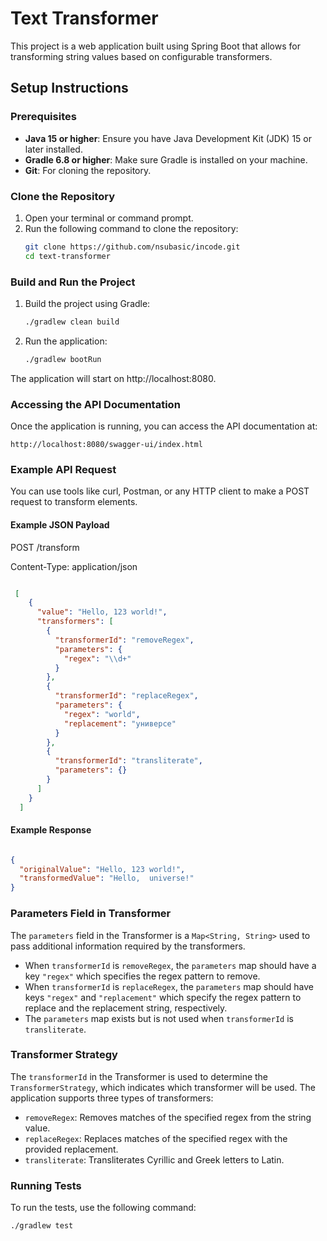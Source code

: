 # Text Transformer

This project is a web application built using Spring Boot that allows for transforming string values based on configurable transformers.

## Setup Instructions

### Prerequisites

- **Java 15 or higher**: Ensure you have Java Development Kit (JDK) 15 or later installed.
- **Gradle 6.8 or higher**: Make sure Gradle is installed on your machine.
- **Git**: For cloning the repository.

### Clone the Repository

1. Open your terminal or command prompt.
2. Run the following command to clone the repository:
   ```sh
   git clone https://github.com/nsubasic/incode.git
   cd text-transformer

### Build and Run the Project

1. Build the project using Gradle:
   ```sh
   ./gradlew clean build
2. Run the application:
   ```sh
   ./gradlew bootRun
The application will start on http://localhost:8080.

### Accessing the API Documentation
Once the application is running, you can access the API documentation at:

    http://localhost:8080/swagger-ui/index.html

### Example API Request

You can use tools like curl, Postman, or any HTTP client to make a POST request to transform elements.

#### Example JSON Payload
POST /transform

Content-Type: application/json

```json

 [
    {
      "value": "Hello, 123 world!",
      "transformers": [
        {
          "transformerId": "removeRegex",
          "parameters": {
            "regex": "\\d+"
          }
        },
        {
          "transformerId": "replaceRegex",
          "parameters": {
            "regex": "world",
            "replacement": "универсе"
          }
        },
        {
          "transformerId": "transliterate",
          "parameters": {}
        }
      ]
    }
  ]

```
#### Example Response
   ```json

   {
     "originalValue": "Hello, 123 world!",
     "transformedValue": "Hello,  universe!"
   }
   ```
### Parameters Field in Transformer

The `parameters` field in the Transformer is a `Map<String, String>` used to pass additional information required by the transformers.

- When `transformerId` is `removeRegex`, the `parameters` map should have a key `"regex"` which specifies the regex pattern to remove.
- When `transformerId` is `replaceRegex`, the `parameters` map should have keys `"regex"` and `"replacement"` which specify the regex pattern to replace and the replacement string, respectively.
- The `parameters` map exists but is not used when `transformerId` is `transliterate`.

### Transformer Strategy

The `transformerId` in the Transformer is used to determine the `TransformerStrategy`, which indicates which transformer will be used. The application supports three types of transformers:

- `removeRegex`: Removes matches of the specified regex from the string value.
- `replaceRegex`: Replaces matches of the specified regex with the provided replacement.
- `transliterate`: Transliterates Cyrillic and Greek letters to Latin.


### Running Tests
To run the tests, use the following command:
```sh
./gradlew test
